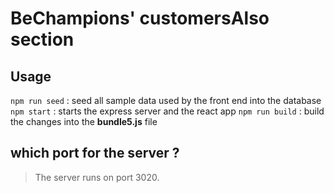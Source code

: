 # BeChampions' customersAlso section

## Usage

```npm run seed``` :  seed all sample data used by the front end into the database
```npm start``` : starts the express server and the react app
```npm run build``` : build the changes into the **bundle5.js** file

## which port for the server ?


> The server runs on port 3020.
